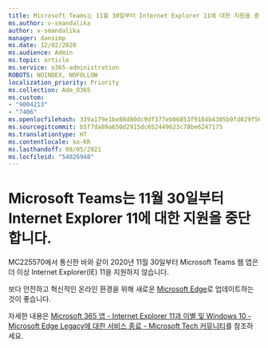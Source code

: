```yaml
---
title: Microsoft Teams는 11월 30일부터 Internet Explorer 11에 대한 지원을 중단합니다.
ms.author: v-smandalika
author: v-smandalika
manager: dansimp
ms.date: 12/02/2020
ms.audience: Admin
ms.topic: article
ms.service: o365-administration
ROBOTS: NOINDEX, NOFOLLOW
localization_priority: Priority
ms.collection: Adm_O365
ms.custom:
- "9004213"
- "7406"
ms.openlocfilehash: 339a179e1be88d80dc9df377eb06853f9184b4305b9fd029f565ba54fd30e546
ms.sourcegitcommit: b5f7da89a650d2915dc652449623c78be6247175
ms.translationtype: HT
ms.contentlocale: ko-KR
ms.lasthandoff: 08/05/2021
ms.locfileid: "54026948"
---
```

# <a name="microsoft-teams-will-stop-working-on-internet-explorer-11-from-nov-30th"></a>Microsoft Teams는 11월 30일부터 Internet Explorer 11에 대한 지원을 중단합니다.

MC225570에서 통신한 바와 같이 2020년 11월 30일부터 Microsoft Teams 웹 앱은 더 이상 Internet Explorer(IE) 11을 지원하지 않습니다. 

보다 안전하고 혁신적인 온라인 환경을 위해 새로운 [Microsoft Edge](https://www.microsoft.com/edge)로 업데이트하는 것이 좋습니다. 

자세한 내용은 [Microsoft 365 앱 - Internet Explorer 11과 이별 및 Windows 10 - Microsoft Edge Legacy에 대한 서비스 종료 - Microsoft Tech 커뮤니티](https://techcommunity.microsoft.com/t5/microsoft-365-blog/microsoft-365-apps-say-farewell-to-internet-explorer-11-and/ba-p/1591666)를 참조하세요.

